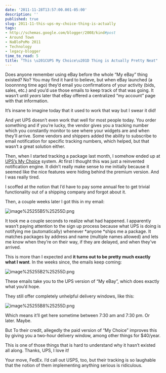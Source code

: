 ```yaml
---
date: '2011-11-28T13:57:00.001-05:00'
description: ''
published: true
slug: 2011-11-this-ups-my-choice-thing-is-actually
tags:
- http://schemas.google.com/blogger/2008/kind#post
- Around Town
- NaBloPoMo 2011
- Technology
- legacy-blogger
time_to_read: 5
title: "This \u201CUPS My Choice\u201D Thing is Actually Pretty Neat"
---
```



Does anyone remember using eBay before the whole “My eBay” thing existed? No? You may find it hard to believe, but when eBay launched (a looonnnng time ago) they’d email you confirmations of your activity (bids, sales, etc.) and you’d use those emails to keep track of that was going. It wasn’t until *years* later that eBay offered a centralized “my account” page with that information.

It’s insane to imagine today that it used to work that way but I swear it did!

And yet UPS doesn’t even work that well for most people today. You order something and if you’re lucky, the vendor gives you a tracking number which you constantly monitor to see where your widgets are and when they’ll arrive. Some vendors and shippers added the ability to subscribe to email notification for specific tracking numbers, which helped, but that wasn’t a great solution either.

Then, when I started tracking a package last month, I somehow ended up at <a href="http://www.ups.com/mychoice">UPS’s My Choice</a> system. At first I thought this was just a reinvented notification engine. It didn’t really make sense to me initially because it seemed like the nice features were hiding behind the premium version. And I was really tired.

I scoffed at the notion that I’d have to pay some annual fee to get trivial functionality out of a shipping company and forgot about it.

Then, a couple weeks later I got this in my email:

![image%25255B5%25255D.png](image%25255B5%25255D.png)</a> 

It took me a couple seconds to realize what had happened. I apparently wasn’t paying attention to the sign up process because what UPS is doing is notifying me (automatically) whenever *anyone *ships me a package. It matches packages by address and name (multiple names allowed) and lets me know when they’re on their way, if they are delayed, and when they’ve arrived.

This is more than I expected and <strong>it turns out to be pretty much exactly what I want</strong>. In the weeks since, the emails keep coming:

![image%25255B2%25255D.png](image%25255B2%25255D.png)</a>

These emails take you to the UPS version of “My eBay”, which does exactly what you’d hope. 

They still offer completely unhelpful delivery windows, like this:

![image%25255B8%25255D.png](image%25255B8%25255D.png)</a>

Which means it’ll get here sometime between 7:30 am and 7:30 pm. Or later. Maybe.

But To their credit, allegedly the paid version of “My Choice” improves this by giving you a two-hour delivery window, among other things for $40/year. 

This is one of those things that is hard to understand why it hasn’t existed all along. Thanks, UPS, I love it!

Your move, FedEx. I’d call out USPS, too, but their tracking is so laughable that the notion of them implementing anything serious is ridiculous. 